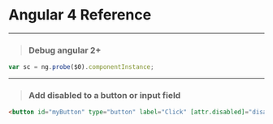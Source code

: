 # Angular 4 Reference
---
> ### Debug angular 2+
```js
var sc = ng.probe($0).componentInstance;
```

---
> ### Add disabled to a button or input field
```html
<button id="myButton" type="button" label="Click" [attr.disabled]="disabled?'disabled':null"></button>
```

